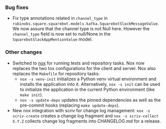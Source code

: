 <!-- Delete the sections that don't apply -->

### Bug fixes

- Fix type annotations related in `channel_type` in `rubinobs.square.squarebot.models.kafka.SquarebotSlackMessageValue`. We now assure that the channel type is not Null here. However the `channel_type` field is now set to null/None in the `SquarebotSlackAppMentionValue` model.

### Other changes

- Switched to [nox](https://nox.thea.codes/en/stable/) for running tests and repository tasks. Nox now replaces the two tox configurations for the client and server. Nox also replaces the `Makefile` for repository tasks:
  - `nox -s venv-init` initializes a Python venv virtual environment and installs the application into it. Alternatively, `nox -s init` can be used to initialize the application in the current Python environment (like `make init`).
  - `nox -s update-deps` updates the pinned dependencies as well as the pre-commit hooks (replacing `make update-deps`).
- New nox integration with scriv for change log management: `nox -s scriv-create` creates a change log fragment and `nox -s scriv-collect X.Y.Z` collects change log fragments into CHANGELOG.md for a release.
